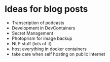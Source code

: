 # Ideas for blog posts

- Transcription of podcasts
- Development in DevContainers
- Secret Management
- Photoprism for image backup
- NLP stuff (lots of it)
- host everything in docker containers
- take care when self hosting on public internet

